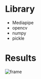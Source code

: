 # Library
- Mediapipe
- opencv
- numpy
- pickle

# Results
![frame](https://github.com/ImamJhe/Computer_Vision/assets/95597578/607a8d49-22c1-4fa1-b4a4-3f5b3a7b6e9d)
